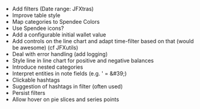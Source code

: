 - Add filters   (Date range: JFXtras)
- Improve table style
- Map categories to Spendee Colors
- Use Spendee icons?
- Add a configurable initial wallet value
- Add controls on the line chart and adapt time-filter based on that (would be awesome)  (cf JFXutils)
- Deal with error handling (add logging)
- Style line in line chart for positive and negative balances
- Introduce nested categories
- Interpret entities in note fields (e.g. '  = \&#39;)
- Clickable hashtags 
- Suggestion of hashtags in filter (often used)
- Persist filters
- Allow hover on pie slices and series points